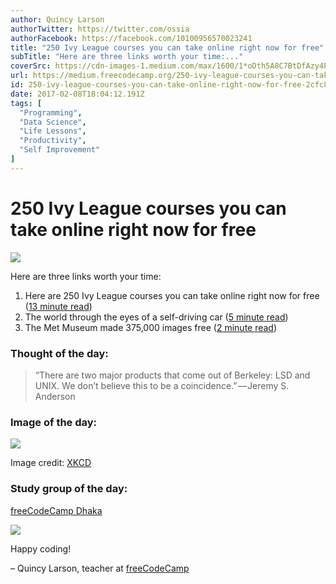 ```yaml
---
author: Quincy Larson
authorTwitter: https://twitter.com/ossia
authorFacebook: https://facebook.com/10100956570023241
title: "250 Ivy League courses you can take online right now for free"
subTitle: "Here are three links worth your time:..."
coverSrc: https://cdn-images-1.medium.com/max/1600/1*oDth5A8C7BtDfAzy4PdX2g.png
url: https://medium.freecodecamp.org/250-ivy-league-courses-you-can-take-online-right-now-for-free-2cfc813fb68b
id: 250-ivy-league-courses-you-can-take-online-right-now-for-free-2cfc813fb68b
date: 2017-02-08T18:04:12.191Z
tags: [
  "Programming",
  "Data Science",
  "Life Lessons",
  "Productivity",
  "Self Improvement"
]
---
```

# 250 Ivy League courses you can take online right now for free



![](https://cdn-images-1.medium.com/max/1600/1*oDth5A8C7BtDfAzy4PdX2g.png)



Here are three links worth your time:

1.  Here are 250 Ivy League courses you can take online right now for free ([13 minute read](http://bit.ly/2k3vnfS))
2.  The world through the eyes of a self-driving car ([5 minute read](http://bit.ly/2lravMA))
3.  The Met Museum made 375,000 images free ([2 minute read](http://nyti.ms/2lrq5If))

### Thought of the day:

> “There are two major products that come out of Berkeley: LSD and UNIX. We don’t believe this to be a coincidence.” — Jeremy S. Anderson

### Image of the day:



![](https://cdn-images-1.medium.com/max/1600/1*ovAlJSbZsNg24IdnKbRQFA.jpeg)



Image credit: [XKCD](http://bit.ly/2ksoIur)

### Study group of the day:

[freeCodeCamp Dhaka](http://bit.ly/2kOyBUo)



![](https://cdn-images-1.medium.com/max/1600/1*XUGkruWLruIiUoT5PB60Ww.jpeg)



Happy coding!

– Quincy Larson, teacher at [freeCodeCamp](http://bit.ly/2j7Q1dN)








